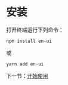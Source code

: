 # 安装

打开终端运行下列命令：

```
npm install en-ui
```

或

```
yarn add en-ui
```

下一节：[开始使用](#/doc/get-start)